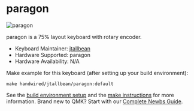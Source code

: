 # paragon

![paragon](https://i.imgur.com/T1rOTHH.png)

paragon is a 75% layout keyboard with rotary encoder.

* Keyboard Maintainer: [jtallbean](https://github.com/samlli)
* Hardware Supported: paragon
* Hardware Availability: N/A

Make example for this keyboard (after setting up your build environment):

    make handwired/jtallbean/paragon:default

See the [build environment setup](https://docs.qmk.fm/#/getting_started_build_tools) and the [make instructions](https://docs.qmk.fm/#/getting_started_make_guide) for more information. Brand new to QMK? Start with our [Complete Newbs Guide](https://docs.qmk.fm/#/newbs).

